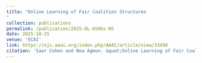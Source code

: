 ```yaml
---
title: "Online Learning of Fair Coalition Structures
"
collection: publications
permalink: /publication/2025-OL-ASHGs-NS
date: 2025-10-25
venue: 'ECAI'
link: https://ojs.aaai.org/index.php/AAAI/article/view/33498
citation: 'Saar Cohen and Noa Agmon. &quot;Online Learning of Fair Coalition Structures (To Appear).&quot; <i>In ECAI 2025: Proceedings of the 28th European Conference on Artificial Intelligence</i>, 2025.'
---
```

